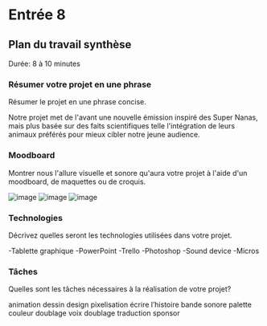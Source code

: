# Entrée 8
## Plan du travail synthèse
Durée: 8 à 10 minutes

### Résumer votre projet en une phrase
Résumer le projet en une phrase concise. 

Notre projet met de l'avant une nouvelle émission inspiré des Super Nanas, mais plus basée sur des faits scientifiques telle l'intégration de leurs animaux préférés pour mieux cibler notre jeune audience.

### Moodboard
Montrer nous l'allure visuelle et sonore qu'aura votre projet à l'aide d'un moodboard, de maquettes ou de croquis. 

![image](https://github.com/Patricia642/exempleJournalDeBord/assets/143467934/ea515fce-7428-45c7-8824-6d681972c2ac)
![image](https://github.com/Patricia642/exempleJournalDeBord/assets/143467934/cccb795a-1945-4b61-a8a1-93fe2e0d8240)
![image](https://github.com/Patricia642/exempleJournalDeBord/assets/143467934/0433b4f4-b007-4dcd-9939-af9ff142bd6f)

### Technologies
Décrivez quelles seront les technologies utilisées dans votre projet. 

-Tablette graphique
-PowerPoint
-Trello
-Photoshop
-Sound device
-Micros

### Tâches
Quelles sont les tâches nécessaires à la réalisation de votre projet? 

animation
dessin
design
pixelisation
écrire l’histoire
bande sonore
palette couleur
doublage voix
doublage traduction
sponsor

